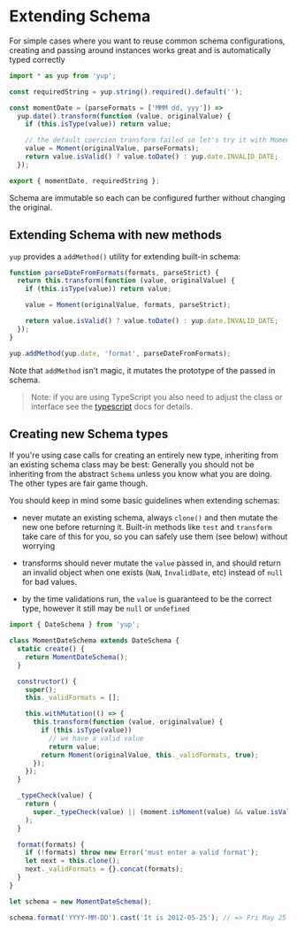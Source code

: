 # Extending Schema

For simple cases where you want to reuse common schema configurations, creating
and passing around instances works great and is automatically typed correctly

```js
import * as yup from 'yup';

const requiredString = yup.string().required().default('');

const momentDate = (parseFormats = ['MMM dd, yyy']) =>
  yup.date().transform(function (value, originalValue) {
    if (this.isType(value)) return value;

    // the default coercion transform failed so let's try it with Moment instead
    value = Moment(originalValue, parseFormats);
    return value.isValid() ? value.toDate() : yup.date.INVALID_DATE;
  });

export { momentDate, requiredString };
```

Schema are immutable so each can be configured further without changing the original.

## Extending Schema with new methods

`yup` provides a `addMethod()` utility for extending built-in schema:

```js
function parseDateFromFormats(formats, parseStrict) {
  return this.transform(function (value, originalValue) {
    if (this.isType(value)) return value;

    value = Moment(originalValue, formats, parseStrict);

    return value.isValid() ? value.toDate() : yup.date.INVALID_DATE;
  });
}

yup.addMethod(yup.date, 'format', parseDateFromFormats);
```

Note that `addMethod` isn't magic, it mutates the prototype of the passed in schema.

> Note: if you are using TypeScript you also need to adjust the class or interface
> see the [typescript](./typescript.md) docs for details.

## Creating new Schema types

If you're using case calls for creating an entirely new type, inheriting from
an existing schema class may be best: Generally you should not be inheriting from
the abstract `Schema` unless you know what you are doing. The other types are fair game though.

You should keep in mind some basic guidelines when extending schemas:

- never mutate an existing schema, always `clone()` and then mutate the new one before returning it.
  Built-in methods like `test` and `transform` take care of this for you, so you can safely use them (see below) without worrying

- transforms should never mutate the `value` passed in, and should return an invalid object when one exists
  (`NaN`, `InvalidDate`, etc) instead of `null` for bad values.

- by the time validations run, the `value` is guaranteed to be the correct type, however it still may
  be `null` or `undefined`

```js
import { DateSchema } from 'yup';

class MomentDateSchema extends DateSchema {
  static create() {
    return MomentDateSchema();
  }

  constructor() {
    super();
    this._validFormats = [];

    this.withMutation(() => {
      this.transform(function (value, originalvalue) {
        if (this.isType(value))
          // we have a valid value
          return value;
        return Moment(originalValue, this._validFormats, true);
      });
    });
  }

  _typeCheck(value) {
    return (
      super._typeCheck(value) || (moment.isMoment(value) && value.isValid())
    );
  }

  format(formats) {
    if (!formats) throw new Error('must enter a valid format');
    let next = this.clone();
    next._validFormats = {}.concat(formats);
  }
}

let schema = new MomentDateSchema();

schema.format('YYYY-MM-DD').cast('It is 2012-05-25'); // => Fri May 25 2012 00:00:00 GMT-0400 (Eastern Daylight Time)
```
